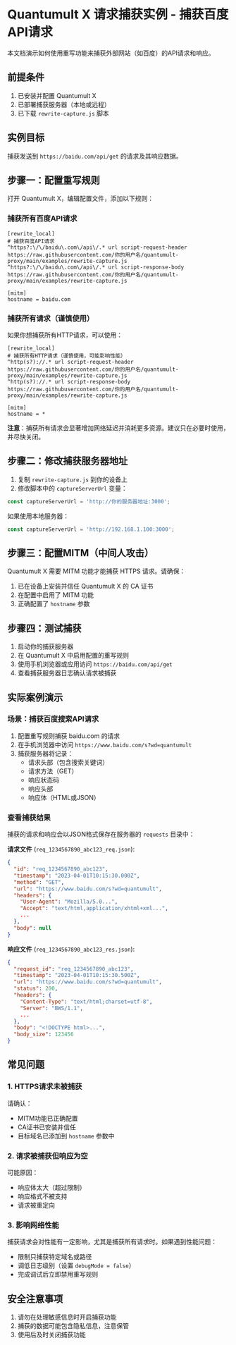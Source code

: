 # Quantumult X 请求捕获实例 - 捕获百度API请求

本文档演示如何使用重写功能来捕获外部网站（如百度）的API请求和响应。

## 前提条件

1. 已安装并配置 Quantumult X
2. 已部署捕获服务器（本地或远程）
3. 已下载 `rewrite-capture.js` 脚本

## 实例目标

捕获发送到 `https://baidu.com/api/get` 的请求及其响应数据。

## 步骤一：配置重写规则

打开 Quantumult X，编辑配置文件，添加以下规则：

### 捕获所有百度API请求

```
[rewrite_local]
# 捕获百度API请求
^https?:\/\/baidu\.com\/api\/.* url script-request-header https://raw.githubusercontent.com/你的用户名/quantumult-proxy/main/examples/rewrite-capture.js
^https?:\/\/baidu\.com\/api\/.* url script-response-body https://raw.githubusercontent.com/你的用户名/quantumult-proxy/main/examples/rewrite-capture.js

[mitm]
hostname = baidu.com
```

### 捕获所有请求（谨慎使用）

如果你想捕获所有HTTP请求，可以使用：

```
[rewrite_local]
# 捕获所有HTTP请求（谨慎使用，可能影响性能）
^http(s?)://.* url script-request-header https://raw.githubusercontent.com/你的用户名/quantumult-proxy/main/examples/rewrite-capture.js
^http(s?)://.* url script-response-body https://raw.githubusercontent.com/你的用户名/quantumult-proxy/main/examples/rewrite-capture.js

[mitm]
hostname = *
```

**注意**：捕获所有请求会显著增加网络延迟并消耗更多资源。建议只在必要时使用，并尽快关闭。

## 步骤二：修改捕获服务器地址

1. 复制 `rewrite-capture.js` 到你的设备上
2. 修改脚本中的 `captureServerUrl` 变量：

```javascript
const captureServerUrl = 'http://你的服务器地址:3000';
```

如果使用本地服务器：
```javascript
const captureServerUrl = 'http://192.168.1.100:3000';
```

## 步骤三：配置MITM（中间人攻击）

Quantumult X 需要 MITM 功能才能捕获 HTTPS 请求。请确保：

1. 已在设备上安装并信任 Quantumult X 的 CA 证书
2. 在配置中启用了 MITM 功能
3. 正确配置了 `hostname` 参数

## 步骤四：测试捕获

1. 启动你的捕获服务器
2. 在 Quantumult X 中启用配置的重写规则
3. 使用手机浏览器或应用访问 `https://baidu.com/api/get`
4. 查看捕获服务器日志确认请求被捕获

## 实际案例演示

### 场景：捕获百度搜索API请求

1. 配置重写规则捕获 baidu.com 的请求
2. 在手机浏览器中访问 `https://www.baidu.com/s?wd=quantumult`
3. 捕获服务器将记录：
   - 请求头部（包含搜索关键词）
   - 请求方法（GET）
   - 响应状态码
   - 响应头部
   - 响应体（HTML或JSON）

### 查看捕获结果

捕获的请求和响应会以JSON格式保存在服务器的 `requests` 目录中：

**请求文件** (`req_1234567890_abc123_req.json`):
```json
{
  "id": "req_1234567890_abc123",
  "timestamp": "2023-04-01T10:15:30.000Z",
  "method": "GET",
  "url": "https://www.baidu.com/s?wd=quantumult",
  "headers": {
    "User-Agent": "Mozilla/5.0...",
    "Accept": "text/html,application/xhtml+xml...",
    ...
  },
  "body": null
}
```

**响应文件** (`req_1234567890_abc123_res.json`):
```json
{
  "request_id": "req_1234567890_abc123",
  "timestamp": "2023-04-01T10:15:30.500Z",
  "url": "https://www.baidu.com/s?wd=quantumult",
  "status": 200,
  "headers": {
    "Content-Type": "text/html;charset=utf-8",
    "Server": "BWS/1.1",
    ...
  },
  "body": "<!DOCTYPE html>...",
  "body_size": 123456
}
```

## 常见问题

### 1. HTTPS请求未被捕获

请确认：
- MITM功能已正确配置
- CA证书已安装并信任
- 目标域名已添加到 `hostname` 参数中

### 2. 请求被捕获但响应为空

可能原因：
- 响应体太大（超过限制）
- 响应格式不被支持
- 请求被重定向

### 3. 影响网络性能

捕获请求会对性能有一定影响，尤其是捕获所有请求时。如果遇到性能问题：
- 限制只捕获特定域名或路径
- 调低日志级别（设置 `debugMode = false`）
- 完成调试后立即禁用重写规则

## 安全注意事项

1. 请勿在处理敏感信息时开启捕获功能
2. 捕获的数据可能包含隐私信息，注意保管
3. 使用后及时关闭捕获功能 